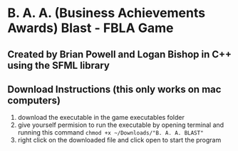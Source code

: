 # B. A. A. (Business Achievements Awards) Blast - FBLA Game
## Created by Brian Powell and Logan Bishop in C++ using the SFML library

## Download Instructions (this only works on mac computers)

1. download the executable in the game executables folder
2. give yourself permision to run the executable by opening terminal and running this command `chmod +x ~/Downloads/"B. A. A. BLAST"`
3. right click on the downloaded file and click open to start the program
